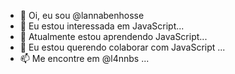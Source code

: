 - 👋 Oi, eu sou @lannabenhosse
- 👀 Eu estou interessada em JavaScript...
- 🌱 Atualmente estou aprendendo JavaScript...
- 💞️ Eu estou querendo colaborar com JavaScript ...
- 📫 Me encontre em @l4nnbs ...

<!---
lannabenhosse/lannabenhosse is a ✨ special ✨ repository because its `README.md` (this file) appears on your GitHub profile.
You can click the Preview link to take a look at your changes.
--->
